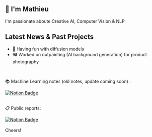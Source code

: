 <!--
- 👯 I’m looking to collaborate on ...
<div id="header" align="center">
  <img src="https://media.giphy.com/media/M9gbBd9nbDrOTu1Mqx/giphy.gif" width="100"/>
</div>
📚 Current Readings Refs:
- 📖 [Deep Learning](https://www.deeplearningbook.org) - Courville, GoodFellow, Bengio
- 📖 [Computer Vision: Algorithms and Applications](https://szeliski.org/Book/) - Szeliski

  <a href="https://wandb.ai/mjouffro">
    <img src="https://camo.githubusercontent.com/5c70f08219d50671f896067e1024b0db9dfca119304d0d977cbf273565be32fc/68747470733a2f2f696d672e736869656c64732e696f2f7374617469632f76313f7374796c653d666f722d7468652d6261646765266d6573736167653d576569676874732b2532362b42696173657326636f6c6f723d323232323232266c6f676f3d576569676874732b2532362b426961736573266c6f676f436f6c6f723d464642453030266c6162656c3d" alt="Weight&Biases Badge"/>
  </a>

## Recent projects 
- 🎨 [Diffusion-notebooks](https://github.com/mathieujouffroy/Diffusion_notebooks) - Diffusion models for a variety of use cases
- 🏥 [Biagnostic](https://github.com/mathieujouffroy/3DBraTS) - 3D Brain Tumor Segmentation 
- 🌽 [CropCare](https://github.com/mathieujouffroy/Vi2PC) - Crop Disease Classification 
- 🌍 [Adaptaviz](https://www.adaptaviz.fr/) - Regional modeling of climate change impacts on crops ([github](https://github.com/owalid/adaptaviz))
## Latest News
- 🌱 Improving skills in image processing with [OpenCV](https://opencv.org)
- ⚡️ Increasing proficiency in [Pytorch](https://pytorch.org/docs/stable/index.html)

-->
## 👋  I'm Mathieu
I'm passionate aboute Creative AI, Computer Vision & NLP

## Latest News & Past Projects
- 🤗 Having fun with diffusion models
- 🖼 Worked on outpainting (AI background generation) for product photography
  
<br>
<div id="badges">
  <p>📚 Machine Learning notes (old notes, update coming soon) :</p>  
  <a href="https://noiseless-sodalite-b3c.notion.site/AI-5dbc721eaff54ecb9cd238f8dc1a6b86">
    <img src="https://img.shields.io/badge/Notion-white?style=for-the-badge&logo=notion&logoColor=black" alt="Notion Badge"/>
  </a> 
</div>
<br>
<div id="badges">
  <p>📋 Public reports:</p>  
  <a href="https://wandb.ai/mjouffro">
    <img src="https://raw.githubusercontent.com/wandb/assets/main/wandb-github-badge-28.svg" alt="Notion Badge"/>
  </a>
 </div>
 <br>
Cheers!

<br>
